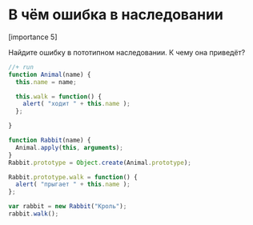 # В чём ошибка в наследовании

[importance 5]

Найдите ошибку в пототипном наследовании. К чему она приведёт?

```js
//+ run
function Animal(name) {
  this.name = name;

  this.walk = function() {
    alert( "ходит " + this.name );
  };

}

function Rabbit(name) {
  Animal.apply(this, arguments);
}
Rabbit.prototype = Object.create(Animal.prototype);

Rabbit.prototype.walk = function() {
  alert( "прыгает " + this.name );
};

var rabbit = new Rabbit("Кроль");
rabbit.walk();
```

